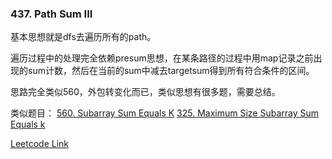 ### 437. Path Sum III

基本思想就是dfs去遍历所有的path。

遍历过程中的处理完全依赖presum思想，在某条路径的过程中用map记录之前出现的sum计数，然后在当前的sum中减去targetsum得到所有符合条件的区间。

思路完全类似560，外包转变化而已，类似思想有很多题，需要总结。

类似题目： [560. Subarray Sum Equals K](https://leetcode.com/problems/subarray-sum-equals-k/)  [325. Maximum Size Subarray Sum Equals k](https://leetcode.com/problems/maximum-size-subarray-sum-equals-k/)

[Leetcode Link](https://leetcode.com/problems/path-sum-iii/)
